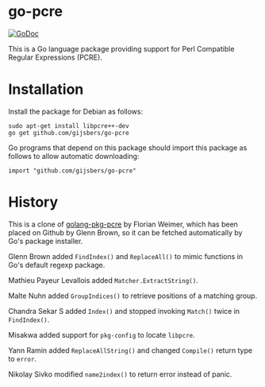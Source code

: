 go-pcre
=======

[![GoDoc](https://godoc.org/github.com/gijsbers/go-pcre?status.svg)](https://godoc.org/github.com/gijsbers/go-pcre)

This is a Go language package providing support for
Perl Compatible Regular Expressions (PCRE).

Installation
============

Install the package for Debian as follows:

    sudo apt-get install libpcre++-dev
    go get github.com/gijsbers/go-pcre

Go programs that depend on this package should import
this package as follows to allow automatic downloading:

    import "github.com/gijsbers/go-pcre"

History
=======

This is a clone of
[golang-pkg-pcre](http://git.enyo.de/fw/debian/golang-pkg-pcre.git)
by Florian Weimer, which has been placed on Github by Glenn Brown,
so it can be fetched automatically by Go's package installer.

Glenn Brown added `FindIndex()` and `ReplaceAll()`
to mimic functions in Go's default regexp package.

Mathieu Payeur Levallois added `Matcher.ExtractString()`.

Malte Nuhn added `GroupIndices()` to retrieve positions of a matching group.

Chandra Sekar S added `Index()` and stopped invoking `Match()` twice in `FindIndex()`.

Misakwa added support for `pkg-config` to locate `libpcre`.

Yann Ramin added `ReplaceAllString()` and changed `Compile()` return type to `error`.

Nikolay Sivko modified `name2index()` to return error instead of panic.

